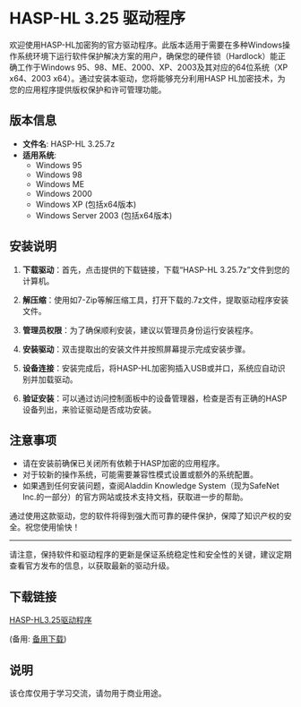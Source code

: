 # HASP-HL 3.25 驱动程序

欢迎使用HASP-HL加密狗的官方驱动程序。此版本适用于需要在多种Windows操作系统环境下运行软件保护解决方案的用户，确保您的硬件锁（Hardlock）能正确工作于Windows 95、98、ME、2000、XP、2003及其对应的64位系统（XP x64、2003 x64）。通过安装本驱动，您将能够充分利用HASP HL加密技术，为您的应用程序提供版权保护和许可管理功能。

## 版本信息

- **文件名**: HASP-HL 3.25.7z
- **适用系统**: 
  - Windows 95
  - Windows 98
  - Windows ME
  - Windows 2000
  - Windows XP (包括x64版本)
  - Windows Server 2003 (包括x64版本)

## 安装说明

1. **下载驱动**：首先，点击提供的下载链接，下载“HASP-HL 3.25.7z”文件到您的计算机。
   
2. **解压缩**：使用如7-Zip等解压缩工具，打开下载的.7z文件，提取驱动程序安装文件。

3. **管理员权限**：为了确保顺利安装，建议以管理员身份运行安装程序。

4. **安装驱动**：双击提取出的安装文件并按照屏幕提示完成安装步骤。

5. **设备连接**：安装完成后，将HASP-HL加密狗插入USB或并口，系统应自动识别并加载驱动。

6. **验证安装**：可以通过访问控制面板中的设备管理器，检查是否有正确的HASP设备列出，来验证驱动是否成功安装。

## 注意事项

- 请在安装前确保已关闭所有依赖于HASP加密的应用程序。
- 对于较新的操作系统，可能需要兼容性模式设置或额外的系统配置。
- 如果遇到任何安装问题，查阅Aladdin Knowledge System（现为SafeNet Inc.的一部分）的官方网站或技术支持文档，获取进一步的帮助。

通过使用这款驱动，您的软件将得到强大而可靠的硬件保护，保障了知识产权的安全。祝您使用愉快！

---

请注意，保持软件和驱动程序的更新是保证系统稳定性和安全性的关键，建议定期查看官方发布的信息，以获取最新的驱动升级。

## 下载链接
[HASP-HL3.25驱动程序](https://pan.quark.cn/s/cab49b39ffa5) 

(备用: [备用下载](https://pan.baidu.com/s/1t1B2z4Wd62dImzbkPBgzvQ?pwd=1234))

## 说明

该仓库仅用于学习交流，请勿用于商业用途。
